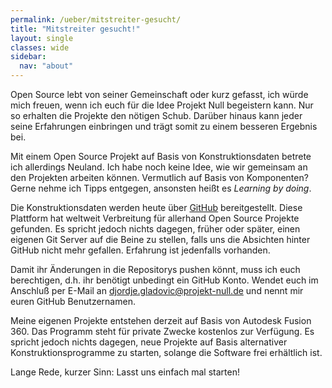 ```yaml
---
permalink: /ueber/mitstreiter-gesucht/
title: "Mitstreiter gesucht!"
layout: single
classes: wide
sidebar:
  nav: "about"
---
```

Open Source lebt von seiner Gemeinschaft oder kurz gefasst, ich würde mich
freuen, wenn ich euch für die Idee Projekt Null begeistern kann. Nur so erhalten
die Projekte den nötigen Schub. Darüber hinaus kann jeder seine Erfahrungen
einbringen und trägt somit zu einem besseren Ergebnis bei.

Mit einem Open Source Projekt auf Basis von Konstruktionsdaten betrete ich
allerdings Neuland. Ich habe noch keine Idee, wie wir gemeinsam an den Projekten
arbeiten können. Vermutlich auf Basis von Komponenten? Gerne nehme ich Tipps
entgegen, ansonsten heißt es _Learning by doing_.

Die Konstruktionsdaten werden heute über
[GitHub](https://github.com/projekt-null) bereitgestellt. Diese Plattform hat
weltweit Verbreitung für allerhand Open Source Projekte gefunden. Es spricht
jedoch nichts dagegen, früher oder später, einen eigenen Git Server auf die
Beine zu stellen, falls uns die Absichten hinter GitHub nicht mehr gefallen.
Erfahrung ist jedenfalls vorhanden.

Damit ihr Änderungen in die Repositorys pushen könnt, muss ich euch berechtigen,
d.h. ihr benötigt unbedingt ein GitHub Konto. Wendet euch im Anschluß per E-Mail
an djordje.gladovic@projekt-null.de und nennt mir euren GitHub Benutzernamen. 

Meine eigenen Projekte entstehen derzeit auf Basis von Autodesk Fusion 360. Das
Programm steht für private Zwecke kostenlos zur Verfügung. Es spricht jedoch
nichts dagegen, neue Projekte auf Basis alternativer Konstruktionsprogramme zu
starten, solange die Software frei erhältlich ist.

Lange Rede, kurzer Sinn: Lasst uns einfach mal starten!